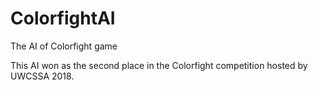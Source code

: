 # ColorfightAI
The AI of Colorfight game

This AI won as the second place in the Colorfight competition hosted by UWCSSA 2018.
